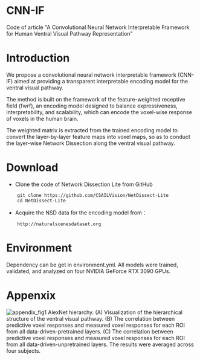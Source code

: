 # CNN-IF
Code of article "A Convolutional Neural Network Interpretable Framework for Human Ventral Visual Pathway Representation"
# Introduction
We propose a convolutional neural network interpretable framework (CNN-IF) aimed at providing a transparent interpretable encoding model for the ventral visual pathway.

The method is built on the framework of the feature-weighted receptive field (fwrf), an encoding model designed to balance expressiveness, interpretability, and scalability, which can encode the voxel-wise response of voxels in the human brain.

The weighted matrix is extracted from the trained encoding model to convert the layer-by-layer feature maps into voxel maps, so as to conduct the layer-wise Network Dissection along the ventral visual pathway.
# Download
* Clone the code of Network Dissection Lite from GitHub
```
    git clone https://github.com/CSAILVision/NetDissect-Lite
    cd NetDissect-Lite
```
* Acquire the NSD data for the encoding model from：
```
    http://naturalscenesdataset.org
```
# Environment
Dependency can be get in environment.yml. All models were trained, validated, and analyzed on four NVIDIA GeForce RTX 3090 GPUs.
# Appenxix
![appendix_fig1](https://github.com/BIT-YangLab/CNN-IF/assets/149853778/fe85e816-3a98-4998-bddc-e8ae0d6b48c3)
AlexNet hierarchy. (A) Visualization of the hierarchical structure of the ventral visual pathway. (B) The correlation between predictive voxel responses and measured voxel responses for each ROI from all data-driven-pretrained layers. (C) The correlation between predictive voxel responses and measured voxel responses for each ROI from all data-driven-unpretrained layers. The results were averaged across four subjects.

